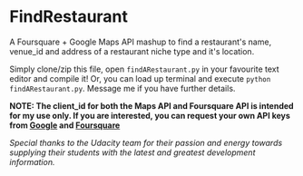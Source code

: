 # FindRestaurant
A Foursquare + Google Maps API mashup to find a restaurant's name, venue_id and address of a restaurant niche type and it's location. 

Simply clone/zip this file, open <code>findARestaurant.py</code> in your favourite text editor and compile it! Or, you can load up terminal and execute <code>python findARestaurant.py</code>. Message me if you have further details. 

<strong> NOTE: The client_id for both the Maps API and Foursquare API is intended for my use only. If you are interested, you can request your own API keys from <a href="developer.google.com">Google</a> and <a href="developer.foursquare.com">Foursquare</a> </strong>

<i> Special thanks to the Udacity team for their passion and energy towards supplying their students with the latest and greatest development information. </i>
